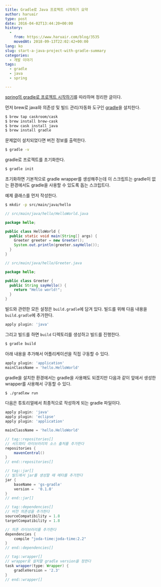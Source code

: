 ```yaml
---
title: Gradle로 Java 프로젝트 시작하기 요약
author: haruair
type: post
date: 2016-04-02T13:44:20+00:00
history:
  - 
    from: https://www.haruair.com/blog/3535
    movedAt: 2018-09-13T22:02:42+00:00
lang: ko
slug: start-a-java-project-with-gradle-summary
categories:
  - 개발 이야기
tags:
  - gradle
  - java
  - spring

---
```

[spring의 gradle로 프로젝트 시작하기][1]를 따라하며 정리한 글이다.

먼저 brew로 java와 의존성 및 빌드 관리/자동화 도구인 [gradle][2]을 설치한다.

```bash
$ brew tap caskroom/cask
$ brew install brew-cask
$ brew cask install java
$ brew install gradle
```

문제없이 설치되었다면 버전 정보를 출력한다.

```bash
$ gradle -v
```

gradle로 프로젝트를 초기화한다.

```bash
$ gradle init
```

초기화하면 기본적으로 gradle wrapper를 생성해주는데 이 스크립트는 gradle이 없는 환경에서도 gradle을 사용할 수 있도록 돕는 스크립트다.

예제 클래스를 먼저 작성한다.

```bash
$ mkdir -p src/main/java/hello
```

```java
// src/main/java/hello/HelloWorld.java

package hello;

public class HelloWorld {
  public static void main(String[] args) {
    Greeter greeter = new Greeter();
    System.out.println(greeter.sayHello());
  }
}
```

```java
// src/main/java/hello/Greeter.java

package hello;

public class Greeter {
  public String sayHello() {
    return "Hello world!";
  }
}
```

빌드와 관련한 모든 설정은 `build.gradle`에 담겨 있다. 빌드를 위해 다음 내용을 `build.gradle`에 추가한다.

```gradle
apply plugin: 'java'
```

그리고 빌드를 하면 `build` 디렉토리를 생성하고 빌드를 진행한다.

```bash
$ gradle build
```

아래 내용을 추가해서 어플리케이션을 직접 구동할 수 있다.

```gradle
apply plugin: 'application'
mainClassName = 'hello.HelloWorld'
```

gradle을 설치한 환경에서는 gradle을 사용해도 되겠지만 다음과 같이 앞에서 생성한 wrapper를 사용해서 구동할 수 있다.

```bash
$ ./gradlew run
```

다음은 튜토리얼에서 최종적으로 작성하게 되는 gradle 파일이다.

```gradle
apply plugin: 'java'
apply plugin: 'eclipse'
apply plugin: 'application'

mainClassName = 'hello.HelloWorld'

// tag::repositories[]
// 서드파티 라이브러리의 소스 출처를 추가한다
repositories {
    mavenCentral()
}
// end::repositories[]

// tag::jar[]
// 빌드에서 jar를 생성할 때 메타를 추가한다
jar {
    baseName = 'gs-gradle'
    version =  '0.1.0'
}
// end::jar[]

// tag::dependencies[]
// 버전 의존성을 추가한다
sourceCompatibility = 1.8
targetCompatibility = 1.8

// 의존 라이브러리를 추가한다
dependencies {
    compile "joda-time:joda-time:2.2"
}
// end::dependencies[]

// tag::wrapper[]
// wrapper로 설치할 gradle version을 정한다
task wrapper(type: Wrapper) {
    gradleVersion = '2.3'
}
// end::wrapper[]
```

 [1]: http://spring.io/guides/gs/gradle/
 [2]: http://gradle.org/